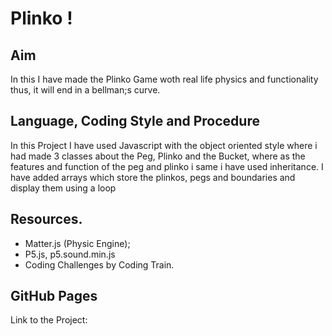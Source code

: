 # Plinko !

## Aim

In this I have made the Plinko Game woth real life physics and functionality thus, it will end in a bellman;s curve.

## Language, Coding Style and Procedure

In this Project I have used Javascript with the object oriented style where i had made 3 classes about the Peg, Plinko and the Bucket, where as the features and function of the peg and plinko i same i have used inheritance. I have added arrays which store the plinkos, pegs and boundaries and display them using a loop

## Resources.

- Matter.js (Physic Engine);
- P5.js, p5.sound.min.js
- Coding Challenges by Coding Train.

## GitHub Pages

Link to the Project:
